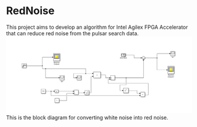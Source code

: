 # RedNoise
This project aims to develop an algorithm for Intel Agilex FPGA Accelerator that can reduce red noise from the pulsar search data.
![This is the block for converting white noise into red noise](simulink_block.PNG)
This is the block diagram for converting white noise into red noise.



